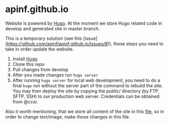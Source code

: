apinf.github.io
===============

Website is powered by [Hugo](https://gohugo.io/).
At the moment we store Hugo related code in develop and generated site in master branch.

This is a temporary solution (see this [issue] (https://github.com/apinf/apinf.github.io/issues/8)), these steps you need to take in order update the website.

1. Install [Hugo](https://gohugo.io/overview/quickstart/)
2. Clone this repo
3. Pull changes from develop
4. After you made changes run `hugo server`
5. After running `hugo server` for local web development, you need to do a final `hugo` run without the server part of the command to rebuild the site. You may then deploy the site by copying the public/ directory (by FTP, SFTP, SSH) to our production web server. Credentials can be obtained from @ccsr.

Also it worth mentioning, that we store all content of the site in this [file](https://github.com/apinf/apinf.github.io/blob/develop/config.toml), so in order to change text/image, make those changes in this file.
 
